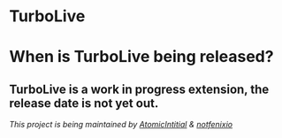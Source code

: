 # TurboLive

# When is TurboLive being released?
## TurboLive is a work in progress extension, the release date is not yet out.




*This project is being maintained by [AtomicIntitial](https://github.com/AtomicInitial) & [notfenixio](https://github.com/notfenixio)*


<link rel="icon" type="image/x-icon" href="{{ 'favicon.ico' | relative_url }}">

<script>
    window.onload = function() {
        document.querySelector("footer").remove();
        document.getElementById("turbolive").remove()
    };
</script>